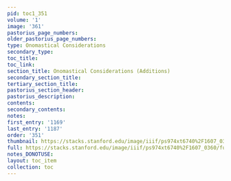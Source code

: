 ```yaml
---
pid: toc1_351
volume: '1'
image: '361'
pastorius_page_numbers: 
older_pastorius_page_numbers: 
type: Onomastical Considerations
secondary_type: 
toc_title: 
toc_link: 
section_title: Onomastical Considerations (Additions)
secondary_section_title: 
tertiary_section_title: 
pastorius_section_header: 
pastorius_description: 
contents: 
secondary_contents: 
notes: 
first_entry: '1169'
last_entry: '1187'
order: '351'
thumbnail: https://stacks.stanford.edu/image/iiif/ps974xt6740%2F1607_0360/full/100,/0/default.jpg
full: https://stacks.stanford.edu/image/iiif/ps974xt6740%2F1607_0360/full/full/0/default.jpg
notes_DONOTUSE: 
layout: toc_item
collection: toc
---
```

